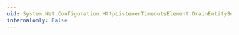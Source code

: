```yaml
---
uid: System.Net.Configuration.HttpListenerTimeoutsElement.DrainEntityBody
internalonly: False
---
```

